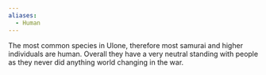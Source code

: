 ```yaml
---
aliases:
  - Human
---
```

The most common species in Ulone, therefore most samurai and higher individuals are human. Overall they have a very neutral standing with people as they never did anything world changing in the war. 
